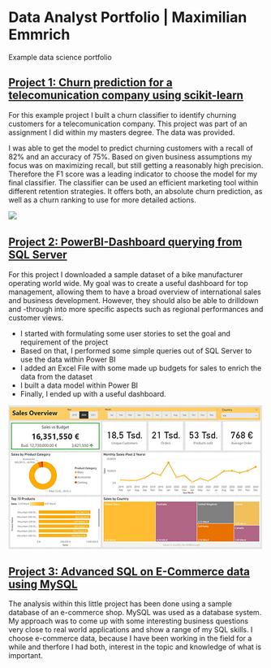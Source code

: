 # Data Analyst Portfolio | Maximilian Emmrich
Example data science portfolio

## [Project 1: Churn prediction for a telecomunication company using scikit-learn]( https://github.com/maxemmrich/Churn_Prediction/blob/main/2021-02-02_Customer_Churn_Code_final.ipynb) 
For this example project I built a churn classifier to identify churning customers for a telecomunication company. This project was part of an assignment I did within my masters degree. The data was provided. 

I was able to get the model to predict churning customers with a recall of 82% and an accuracy of 75%. Based on given business assumptions my focus was on maximizing recall, but still getting a reasonably high precision. Therefore the F1 score was a leading indicator to choose the model for my final classifier. The classifier can be used an efficient marketing tool within different retention strategies. It offers both, an absolute churn prediction, as well as a churn ranking to use for more detailed actions.

![](/images/curn_pic.JPG)

## [Project 2: PowerBI-Dashboard querying from SQL Server](https://maxemmrich.github.io/PowerBI_Dashboard/) 
For this project I downloaded a sample dataset of a bike manufacturer operating world wide. My goal was to create a useful dashboard for top management, allowing them to have a broad overview of international sales and business development. However, they should also be able to drilldown and -through into more specific aspects such as regional performances and customer views. 
* I started with formulating some user stories to set the goal and requirement of the project
* Based on that, I performed some simple queries out of SQL Server to use the data within Power BI
* I added an Excel File with some made up budgets for sales to enrich the data from the dataset
* I built a data model within Power BI
* Finally, I ended up with a useful dashboard.


![](/images/DashboardOverview.JPG)



## [Project 3: Advanced SQL on E-Commerce data using MySQL](https://github.com/maxemmrich/AdvancedSQL_E-Commerce) 
The analysis within this little project has been done using a sample database of an e-commerce shop. MySQL was used as a database system. My approach was to come up with some interesting business questions very close to real world applications and show a range of my SQL skills. I choose e-commerce data, because I have been working in the field for a while and therfore I had both, interest in the topic and knowledge of what is important.
